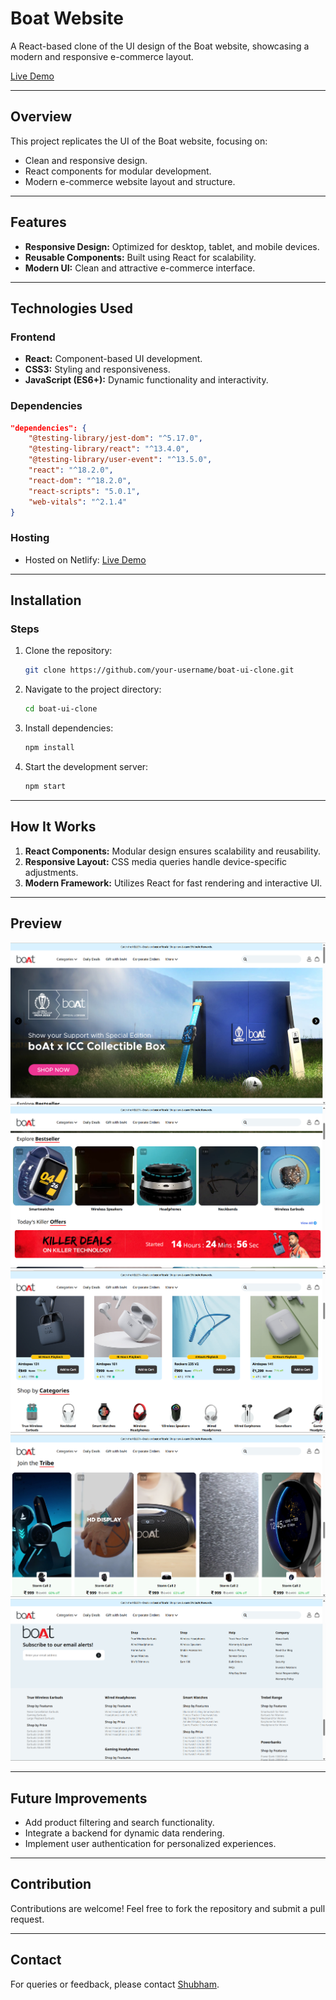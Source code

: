 # Boat Website

A React-based clone of the UI design of the Boat website, showcasing a modern and responsive e-commerce layout.

[Live Demo](https://boat-react-app.netlify.app/)

---

## Overview
This project replicates the UI of the Boat website, focusing on:
- Clean and responsive design.
- React components for modular development.
- Modern e-commerce website layout and structure.

---

## Features
- **Responsive Design:** Optimized for desktop, tablet, and mobile devices.
- **Reusable Components:** Built using React for scalability.
- **Modern UI:** Clean and attractive e-commerce interface.

---

## Technologies Used

### Frontend
- **React:** Component-based UI development.
- **CSS3:** Styling and responsiveness.
- **JavaScript (ES6+):** Dynamic functionality and interactivity.

### Dependencies
```json
"dependencies": {
    "@testing-library/jest-dom": "^5.17.0",
    "@testing-library/react": "^13.4.0",
    "@testing-library/user-event": "^13.5.0",
    "react": "^18.2.0",
    "react-dom": "^18.2.0",
    "react-scripts": "5.0.1",
    "web-vitals": "^2.1.4"
}
```

### Hosting
- Hosted on Netlify: [Live Demo](https://boat-react-app.netlify.app/)

---

## Installation

### Steps
1. Clone the repository:
   ```bash
   git clone https://github.com/your-username/boat-ui-clone.git
   ```

2. Navigate to the project directory:
   ```bash
   cd boat-ui-clone
   ```

3. Install dependencies:
   ```bash
   npm install
   ```

4. Start the development server:
   ```bash
   npm start
   ```

---

## How It Works
1. **React Components:** Modular design ensures scalability and reusability.
2. **Responsive Layout:** CSS media queries handle device-specific adjustments.
3. **Modern Framework:** Utilizes React for fast rendering and interactive UI.

---

## Preview
![Screenshot 1](./src/img/Screenshots/ss1.png)
![Screenshot 2](./src/img/Screenshots/ss2.png)
![Screenshot 3](./src/img/Screenshots/ss3.png)
![Screenshot 4](./src/img/Screenshots/ss4.png)
![Screenshot 5](./src/img/Screenshots/ss5.png)

---

## Future Improvements
- Add product filtering and search functionality.
- Integrate a backend for dynamic data rendering.
- Implement user authentication for personalized experiences.

---

## Contribution
Contributions are welcome! Feel free to fork the repository and submit a pull request.

---

## Contact
For queries or feedback, please contact [Shubham](mailto:shubhamjaishu@gmail.com).
